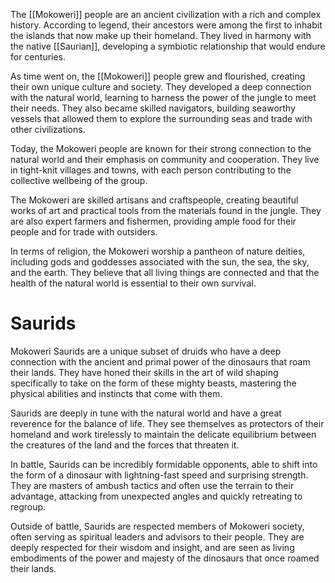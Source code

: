 The [[Mokoweri]] people are an ancient civilization with a rich and complex history. According to legend, their ancestors were among the first to inhabit the islands that now make up their homeland. They lived in harmony with the native [[Saurian]], developing a symbiotic relationship that would endure for centuries.

As time went on, the [[Mokoweri]] people grew and flourished, creating their own unique culture and society. They developed a deep connection with the natural world, learning to harness the power of the jungle to meet their needs. They also became skilled navigators, building seaworthy vessels that allowed them to explore the surrounding seas and trade with other civilizations.

Today, the Mokoweri people are known for their strong connection to the natural world and their emphasis on community and cooperation. They live in tight-knit villages and towns, with each person contributing to the collective wellbeing of the group.

The Mokoweri are skilled artisans and craftspeople, creating beautiful works of art and practical tools from the materials found in the jungle. They are also expert farmers and fishermen, providing ample food for their people and for trade with outsiders.

In terms of religion, the Mokoweri worship a pantheon of nature deities, including gods and goddesses associated with the sun, the sea, the sky, and the earth. They believe that all living things are connected and that the health of the natural world is essential to their own survival.

# Saurids

Mokoweri Saurids are a unique subset of druids who have a deep connection with the ancient and primal power of the dinosaurs that roam their lands. They have honed their skills in the art of wild shaping specifically to take on the form of these mighty beasts, mastering the physical abilities and instincts that come with them.

Saurids are deeply in tune with the natural world and have a great reverence for the balance of life. They see themselves as protectors of their homeland and work tirelessly to maintain the delicate equilibrium between the creatures of the land and the forces that threaten it.

In battle, Saurids can be incredibly formidable opponents, able to shift into the form of a dinosaur with lightning-fast speed and surprising strength. They are masters of ambush tactics and often use the terrain to their advantage, attacking from unexpected angles and quickly retreating to regroup.

Outside of battle, Saurids are respected members of Mokoweri society, often serving as spiritual leaders and advisors to their people. They are deeply respected for their wisdom and insight, and are seen as living embodiments of the power and majesty of the dinosaurs that once roamed their lands.